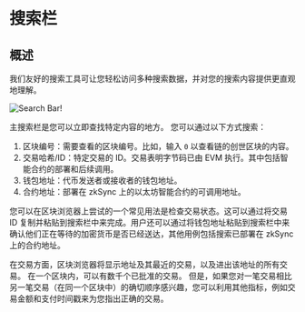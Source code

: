 # 搜索栏

## 概述

我们友好的搜索工具可让您轻松访问多种搜索数据，并对您的搜索内容提供更直观地理解。


![Search Bar!](../../../assets/images/search-bar.png "search bar")

主搜索栏是您可以立即查找特定内容的地方。 您可以通过以下方式搜索：

1. 区块编号：需要查看的区块编号。比如，输入 `0` 以查看链的创世区块的内容。
2. 交易哈希/ID：特定交易的 ID。交易表明字节码已由 EVM 执行。其中包括智能合约的部署和后续调用。
3. 钱包地址：代币发送者或接收者的钱包地址。
4. 合约地址：部署在 zkSync 上的以太坊智能合约的可调用地址。

您可以在区块浏览器上尝试的一个常见用法是检查交易状态。这可以通过将交易 ID 复制并粘贴到搜索栏中来完成。用户还可以通过将钱包地址粘贴到搜索栏中来确认他们正在等待的加密货币是否已经送达，其他用例包括搜索已部署在 zkSync 上的合约地址。

在交易方面，区块浏览器将显示地址及其最近的交易，以及进出该地址的所有交易。 在一个区块内，可以有数千个已批准的交易。 但是，如果您对一笔交易相比另一笔交易（在同一个区块中）的确切顺序感兴趣，您可以利用其他指标，例如交易金额和支付时间戳来为您指出正确的交易。